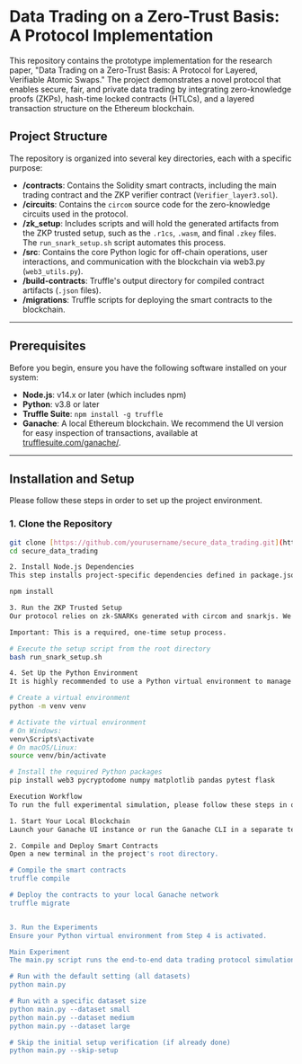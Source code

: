 # Data Trading on a Zero-Trust Basis: A Protocol Implementation

This repository contains the prototype implementation for the research paper, "Data Trading on a Zero-Trust Basis: A Protocol for Layered, Verifiable Atomic Swaps." The project demonstrates a novel protocol that enables secure, fair, and private data trading by integrating zero-knowledge proofs (ZKPs), hash-time locked contracts (HTLCs), and a layered transaction structure on the Ethereum blockchain.

## Project Structure

The repository is organized into several key directories, each with a specific purpose:

-   **/contracts**: Contains the Solidity smart contracts, including the main trading contract and the ZKP verifier contract (`Verifier_layer3.sol`).
-   **/circuits**: Contains the `circom` source code for the zero-knowledge circuits used in the protocol.
-   **/zk_setup**: Includes scripts and will hold the generated artifacts from the ZKP trusted setup, such as the `.r1cs`, `.wasm`, and final `.zkey` files. The `run_snark_setup.sh` script automates this process.
-   **/src**: Contains the core Python logic for off-chain operations, user interactions, and communication with the blockchain via web3.py (`web3_utils.py`).
-   **/build-contracts**: Truffle's output directory for compiled contract artifacts (`.json` files).
-   **/migrations**: Truffle scripts for deploying the smart contracts to the blockchain.

---

## Prerequisites

Before you begin, ensure you have the following software installed on your system:

-   **Node.js**: v14.x or later (which includes npm)
-   **Python**: v3.8 or later
-   **Truffle Suite**: `npm install -g truffle`
-   **Ganache**: A local Ethereum blockchain. We recommend the UI version for easy inspection of transactions, available at [trufflesuite.com/ganache/](https://trufflesuite.com/ganache/).

---

## Installation and Setup

Please follow these steps in order to set up the project environment.

### 1. Clone the Repository

```bash
git clone [https://github.com/yourusername/secure_data_trading.git](https://github.com/yourusername/secure_data_trading.git)
cd secure_data_trading

2. Install Node.js Dependencies
This step installs project-specific dependencies defined in package.json. Note that this will download a large number of packages into the node_modules directory, which is why it is not checked into version control.

npm install

3. Run the ZKP Trusted Setup
Our protocol relies on zk-SNARKs generated with circom and snarkjs. We have provided a script to automate the entire process of compiling the circuit, performing the trusted setup (Powers of Tau), and generating the verifier smart contract.

Important: This is a required, one-time setup process.

# Execute the setup script from the root directory
bash run_snark_setup.sh

4. Set Up the Python Environment
It is highly recommended to use a Python virtual environment to manage dependencies.

# Create a virtual environment
python -m venv venv

# Activate the virtual environment
# On Windows:
venv\Scripts\activate
# On macOS/Linux:
source venv/bin/activate

# Install the required Python packages
pip install web3 pycryptodome numpy matplotlib pandas pytest flask

Execution Workflow
To run the full experimental simulation, please follow these steps in order.

1. Start Your Local Blockchain
Launch your Ganache UI instance or run the Ganache CLI in a separate terminal. Ensure it is running on the default RPC server address (e.g., http://127.0.0.1:8545).

2. Compile and Deploy Smart Contracts
Open a new terminal in the project's root directory.

# Compile the smart contracts
truffle compile

# Deploy the contracts to your local Ganache network
truffle migrate


3. Run the Experiments
Ensure your Python virtual environment from Step 4 is activated.

Main Experiment
The main.py script runs the end-to-end data trading protocol simulation. You can control the size of the dataset used with command-line arguments.

# Run with the default setting (all datasets)
python main.py

# Run with a specific dataset size
python main.py --dataset small
python main.py --dataset medium
python main.py --dataset large

# Skip the initial setup verification (if already done)
python main.py --skip-setup
